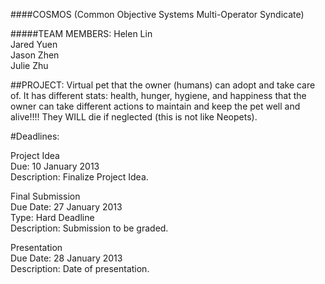 ####COSMOS (Common Objective Systems Multi-Operator Syndicate)

#####TEAM MEMBERS:
Helen Lin<br>
Jared Yuen<br>
Jason Zhen<br>
Julie Zhu

##PROJECT:
Virtual pet that the owner (humans) can adopt and take care of. It has different stats: health, hunger, hygiene, and happiness that the owner can take different actions to maintain and keep the pet well and alive!!!! They WILL die if neglected (this is not like Neopets). 


#Deadlines:

Project Idea<br>
Due: 10 January 2013<br>
Description: Finalize Project Idea.<br>

Final Submission<br>
Due Date: 27 January 2013<br>
Type: Hard Deadline<br>
Description: Submission to be graded.<br>

Presentation<br>
Due Date: 28 January 2013<br>
Description: Date of presentation.<br>
